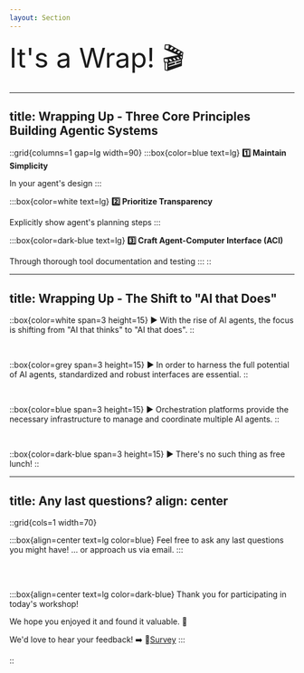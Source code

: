 ```yaml
---
layout: Section
---
```


<div class="absolute top-50%">
  <div style="text-align: left; font-size: 3rem;">
    It's a Wrap! 🎬
  </div>
</div>


---
title: Wrapping Up - Three Core Principles Building Agentic Systems 
---

::grid{columns=1 gap=lg width=90}
:::box{color=blue text=lg}
**1️⃣ Maintain Simplicity**

In your agent's design
:::

:::box{color=white text=lg}
**2️⃣ Prioritize Transparency**

Explicitly show agent's planning steps
:::

:::box{color=dark-blue text=lg}
**3️⃣ Craft Agent-Computer Interface (ACI)**

Through thorough tool documentation and testing
:::
::


---
title: Wrapping Up - The Shift to "AI that Does"
---

::box{color=white span=3 height=15}
▶️ With the rise of AI agents, the focus is shifting from "AI that thinks" to "AI
that does". 
::

<br>

::box{color=grey span=3 height=15}
▶️ In order to harness the full potential of AI agents, standardized and robust
interfaces are essential.
::

<br>

::box{color=blue span=3 height=15}
▶️ Orchestration platforms provide the necessary infrastructure to manage and
coordinate multiple AI agents.
::

<br>

::box{color=dark-blue span=3 height=15}
▶️ There's no such thing as free lunch!
::


---
title: Any last questions?
align: center
---

::grid{cols=1 width=70}

<v-click>

:::box{align=center text=lg color=blue}
Feel free to ask any last questions you might have! ... or approach us via
email.
:::

</v-click>

<br>
<br>

<v-click>

:::box{align=center text=lg color=dark-blue}
Thank you for participating in today's workshop! 

We hope you enjoyed it and found it valuable. 🚀

We'd love to hear your feedback! ➡️
🔗[Survey](https://forms.gle/XVuCbmyaqMnheRbi8)
:::

</v-click>

::

